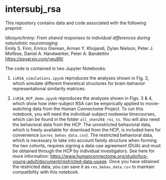 # intersubj_rsa

This repository contains data and code associated with the following preprint:

*Idiosynchrony: From shared responses to individual differences during naturalistic neuroimaging*<br>
Emily S. Finn, Enrico Glerean, Arman Y. Khojandi, Dylan Nielson, Peter J. Molfese, Daniel A. Handwerker, Peter A. Bandettini<br>
https://psyarxiv.com/yeu89/

The code is contained in two Jupyter Notebooks:

1) `isRSA_simulations.ipynb` reproduces the analyses shown in Fig. 2, which simulate different theoretical structures for brain-behavior representational similarity matrices.

2) `isRSA_HCP_demo.ipynb` reproduces the analyses shown in Figs. 3 & 4, which show how inter-subject RSA can be empirically applied to movie-watching data from the Human Connectome Project. To run this notebook, you will need the individual-subject nodewise timecourses, which can be found in the folder `all_shen268_roi_ts`. You will also need the behavioral data from the HCP. The unrestricted behavioral data, which is freely available for download from the HCP, is included here for convenience (`unres_behav_data.csv`). The restricted behavioral data, which is necessary to take into account family structure when forming the two cohorts, requires signing a data-use agreement (DUA) and must be obtained through the HCP by individual investigators. See here for more information: https://www.humanconnectome.org/study/hcp-young-adult/document/restricted-data-usage. Once you have obtained the restricted data, you can save it as `res_behav_data.csv` to maintain compatibility with this notebook.
